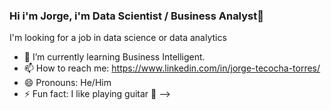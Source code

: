 ### Hi i'm Jorge, i'm Data Scientist / Business Analyst👋
I'm looking for a job in data science or data analytics

- 🌱 I’m currently learning Business Intelligent.
- 📫 How to reach me: https://www.linkedin.com/in/jorge-tecocha-torres/
- 😄 Pronouns: He/Him
- ⚡ Fun fact: I like playing guitar 🎸
-->
